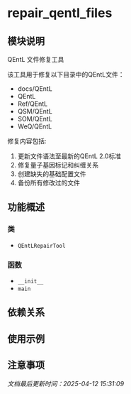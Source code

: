 # repair_qentl_files

## 模块说明
QEntL 文件修复工具

该工具用于修复以下目录中的QEntL文件：
- docs/QEntL
- QEntL
- Ref/QEntL
- QSM/QEntL
- SOM/QEntL
- WeQ/QEntL

修复内容包括:
1. 更新文件语法至最新的QEntL 2.0标准
2. 修复量子基因标记和纠缠关系
3. 创建缺失的基础配置文件
4. 备份所有修改过的文件

## 功能概述

### 类

- `QEntLRepairTool`

### 函数

- `__init__`
- `main`

## 依赖关系

## 使用示例

## 注意事项

*文档最后更新时间：2025-04-12 15:31:09*
